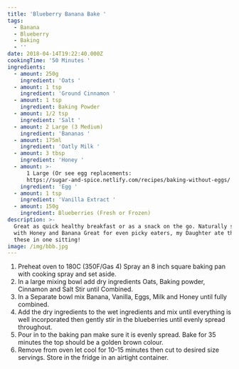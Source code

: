 ```yaml
---
title: 'Blueberry Banana Bake '
tags:
  - Banana
  - Blueberry
  - Baking
  - ''
date: 2018-04-14T19:22:40.000Z
cookingTime: '50 Minutes '
ingredients:
  - amount: 250g
    ingredient: 'Oats '
  - amount: 1 tsp
    ingredient: 'Ground Cinnamon '
  - amount: 1 tsp
    ingredient: Baking Powder
  - amount: 1/2 tsp
    ingredient: 'Salt '
  - amount: 2 Large (3 Medium)
    ingredient: 'Bananas '
  - amount: 175ml
    ingredient: 'Oatly Milk '
  - amount: 3 tbsp
    ingredient: 'Honey '
  - amount: >-
      1 Large (Or see egg replacements:
      https://sugar-and-spice.netlify.com/recipes/baking-without-eggs/ )
    ingredient: 'Egg '
  - amount: 1 tsp
    ingredient: 'Vanilla Extract '
  - amount: 150g
    ingredient: Blueberries (Fresh or Frozen)
description: >-
  Great as quick healthy breakfast or as a snack on the go. Naturally sweetened
  with Honey and Banana Great for even picky eaters, my Daughter ate three of
  these in one sitting!  
image: /img/bbb.jpg
---
```

1. Preheat oven to 180C (350F/Gas 4) Spray an 8 inch square baking pan with cooking spray and set aside. 
2. In a large mixing bowl add dry ingredients Oats, Baking powder, Cinnamon and Salt Stir until Combined. 
3. In a Separate bowl mix Banana, Vanilla, Eggs, Milk and Honey until fully combined.
4. Add the dry ingredients to the wet ingredients and mix until everything is well incorporated then gently stir in the blueberries until evenly spread throughout. 
5. Pour in to the baking pan make sure it is evenly spread. Bake for 35 minutes the top should be a golden brown colour.
6. Remove from oven let cool for 10-15 minutes then cut to desired size servings. Store in the fridge in an airtight container.
